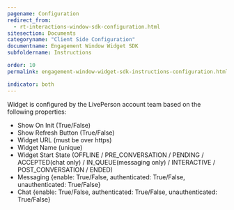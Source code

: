 ```yaml
---
pagename: Configuration
redirect_from:
  - rt-interactions-window-sdk-configuration.html
sitesection: Documents
categoryname: "Client Side Configuration"
documentname: Engagement Window Widget SDK
subfoldername: Instructions

order: 10
permalink: engagement-window-widget-sdk-instructions-configuration.html

indicator: both
---
```


Widget is configured by the LivePerson account team based on the following properties:

  - Show On Init (True/False)
  - Show Refresh Button (True/False)
  - Widget URL (must be over https)
  - Widget Name (unique)
  - Widget Start State (OFFLINE / PRE_CONVERSATION / PENDING / ACCEPTED(chat only) / IN_QUEUE(messaging only) / INTERACTIVE / POST_CONVERSATION / ENDED)
  - Messaging {enable: True/False, authenticated: True/False, unauthenticated: True/False}
  - Chat {enable: True/False, authenticated: True/False, unauthenticated: True/False}
